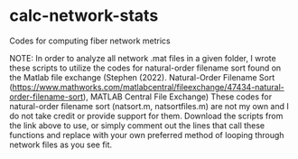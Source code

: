 # calc-network-stats
Codes for computing fiber network metrics 

NOTE: In order to analyze all network .mat files in a given folder, I wrote these scripts to utilize the codes for natural-order filename sort found on the Matlab file exchange (Stephen (2022). Natural-Order Filename Sort (https://www.mathworks.com/matlabcentral/fileexchange/47434-natural-order-filename-sort), MATLAB Central File Exchange) 
These codes for natural-order filename sort (natsort.m, natsortfiles.m) are not my own and I do not take credit or provide support for them. Download the scripts from the link above to use, or simply comment out the lines that call these functions and replace with your own preferred method of looping through network files as you see fit. 
